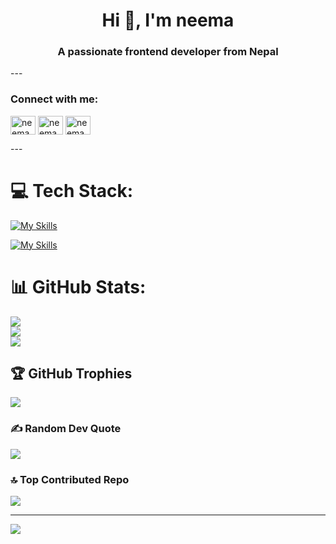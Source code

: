 <h1 align="center">Hi 👋, I'm neema</h1>
<h3 align="center">A passionate frontend developer from Nepal</h3>
---

<h3 align="left">Connect with me:</h3>
<p align="left">
<a href="https://linkedin.com/in/Neema Tamang" target="blank"><img align="center" src="https://raw.githubusercontent.com/rahuldkjain/github-profile-readme-generator/master/src/images/icons/Social/linked-in-alt.svg" alt="neema" height="30" width="40" /></a>
<a href="https://fb.com/Neema Tamang" target="blank"><img align="center" src="https://raw.githubusercontent.com/rahuldkjain/github-profile-readme-generator/master/src/images/icons/Social/facebook.svg" alt="neema" height="30" width="40" /></a>
<a href="https://instagram.com/nema d tmg" target="blank"><img align="center" src="https://raw.githubusercontent.com/rahuldkjain/github-profile-readme-generator/master/src/images/icons/Social/instagram.svg" alt="neema" height="30" width="40" /></a>
</p>
---

# 💻 Tech Stack:
[![My Skills](https://skillicons.dev/icons?i=js,ts,nextjs,react,nodejs,tailwind,mongodb,figm,vite,git,github,express,bootstrap&theme=light)](https://skillicons.dev#gh-dark-mode-only)

[![My Skills](https://skillicons.dev/icons?i=js,ts,nextjs,react,nodejs,tailwind,mongodb,figma,vite,git,github,express,bootstrap&theme=dark)](https://skillicons.dev#gh-light-mode-only)

# 📊 GitHub Stats:
![](https://github-readme-stats.vercel.app/api?username=neematamang02&theme=dark&hide_border=false&include_all_commits=false&count_private=false)<br/>
![](https://nirzak-streak-stats.vercel.app/?user=neematamang02&theme=dark&hide_border=false)<br/>
![](https://github-readme-stats.vercel.app/api/top-langs/?username=neematamang02&theme=dark&hide_border=false&include_all_commits=false&count_private=false&layout=compact)

## 🏆 GitHub Trophies
![](https://github-profile-trophy.vercel.app/?username=neematamang02&theme=radical&no-frame=false&no-bg=true&margin-w=4)

### ✍️ Random Dev Quote
![](https://quotes-github-readme.vercel.app/api?type=horizontal&theme=radical)

### 🔝 Top Contributed Repo
![](https://github-contributor-stats.vercel.app/api?username=neematamang02&limit=5&theme=dark&combine_all_yearly_contributions=true)

---
[![](https://visitcount.itsvg.in/api?id=neematamang02&icon=0&color=0)](https://visitcount.itsvg.in)

<!-- Proudly created with GPRM ( https://gprm.itsvg.in ) -->
